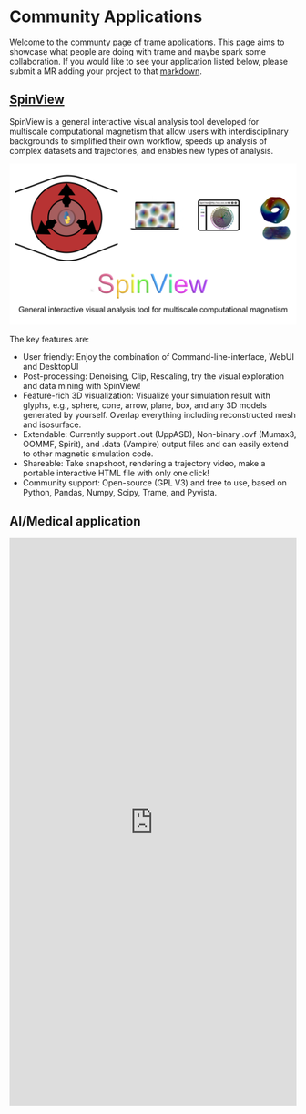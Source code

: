 # Community Applications

Welcome to the communty page of trame applications. This page aims to showcase what people are doing with trame and maybe spark some collaboration.
If you would like to see your application listed below, please submit a MR adding your project to that [markdown](https://github.com/Kitware/trame/blob/master/docs/vitepress/examples/apps/community.md).

<!-- [[toc]] -->

## [SpinView](https://mxjk851.github.io/SpinView/)

SpinView is a general interactive visual analysis tool developed for multiscale computational magnetism that allow users with interdisciplinary backgrounds to simplified their own workflow, speeds up analysis of complex datasets and trajectories, and enables new types of analysis.

![landing](https://raw.githubusercontent.com/MXJK851/SpinView/main/docs/assets/readme.png)

The key features are:

- User friendly: Enjoy the combination of Command-line-interface, WebUI and DesktopUI
- Post-processing: Denoising, Clip, Rescaling, try the visual exploration and data mining with SpinView!
- Feature-rich 3D visualization: Visualize your simulation result with glyphs, e.g., sphere, cone, arrow, plane, box, and any 3D models generated by yourself. Overlap everything including reconstructed mesh and isosurface.
- Extendable: Currently support .out (UppASD), Non-binary .ovf (Mumax3, OOMMF, Spirit), and .data (Vampire) output files and can easily extend to other magnetic simulation code.
- Shareable: Take snapshoot, rendering a trajectory video, make a portable interactive HTML file with only one click!
- Community support: Open-source (GPL V3) and free to use, based on Python, Pandas, Numpy, Scipy, Trame, and Pyvista.

## AI/Medical application

<iframe src="https://www.linkedin.com/embed/feed/update/urn:li:ugcPost:7093253518769201153" height="997" width="504" frameborder="0" allowfullscreen="" title="Embedded post"></iframe>
